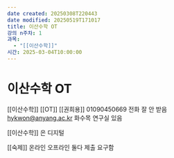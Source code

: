 ```yaml
---
date created: 20250308T220443
date modified: 20250519T171017
title: 이산수학 OT
강의 n주차: 1
과목:
  - "[[이산수학]]"
시간: 2025-03-04T10:00:00
---
```


# 이산수학 OT

[[이산수학]] [[OT]]
[[권희용]] 01090450669 전화 잘 안 받음 hykwon@anyang.ac.kr
화수목 연구실 있음

[[이산수학]] 은 디지털

[[숙제]]
온라인 오프라인 둘다 제출 요구함
